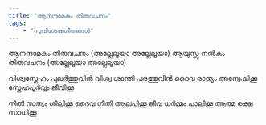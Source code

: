 ```yaml
---
title: "ആനന്ദമേകും തിരുവചനം"
tags:
    - "സുവിശേഷഗീതങ്ങൾ"
---
```


ആനന്ദമേകും തിരുവചനം (അല്ലേലൂയാ അല്ലേലൂയാ)
ആയുസ്സു നൽകും തിരുവചനം (അല്ലേലൂയാ അല്ലേലൂയാ)

വിശ്വസ്നേഹം പുലർത്തുവിൻ
വിശ്വ ശാന്തി പരത്തുവിൻ
ദൈവ രാജ്യം അന്വേഷിക്കൂ
സ്നേഹപൂർവ്വം ജീവിക്കൂ

നീതി സത്യം ശീലിക്കൂ
ദൈവ ഗീതി ആലപിക്കൂ
ജീവ ധർമ്മം പാലിക്കൂ
ആത്മ രക്ഷ സാധിക്കൂ

